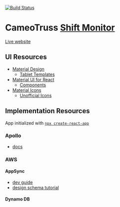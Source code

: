 [![Build Status](https://travis-ci.org/grahamcrowell/CameoTruss.svg?branch=shift-monitor)](https://travis-ci.org/grahamcrowell/CameoTruss)

# CameoTruss [Shift Monitor](http://cameotruss.io)

[Live website](http://cameotruss.io)

## UI Resources

- [Material Design](https://material.io/guidelines/material-design)
  - [Tablet Templates](https://material.io/guidelines/resources/layout-templates.html#layout-templates-tablet)
- [Material UI for React](https://material-ui-next.com/)
  - [Components](https://material-ui-next.com/demos/progress/)
- [Material Icons](https://material.io/icons/)
  - [Unofficial Icons](https://materialdesignicons.com/)

## Implementation Resources

App initialized with [`npx create-react-app`](https://github.com/facebook/create-react-app)

### Apollo

- [docs](https://www.apollographql.com/docs/react/)

### AWS

#### AppSync

- [dev guide](https://docs.aws.amazon.com/appsync/latest/devguide/building-a-client-app-react.html)
- [design schema tutorial](https://docs.aws.amazon.com/appsync/latest/devguide/quickstart.html)

#### Dynamo DB

